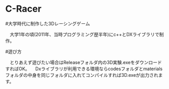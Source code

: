 # C-Racer

#大学時代に制作した3Dレーシングゲーム

　大学1年の頃(2011年、当時プログラミング歴半年)にc++とDXライブラリで制作。

#遊び方

　とりあえず遊びたい場合はReleaseフォルダ内の3D実験.exeをダウンロードすればOK。
　Dxライブラリが利用できる環境ならcodesフォルダとmaterialsフォルダの中身を同じフォルダに入れてコンパイルすれば3D.exeが出力されます。


